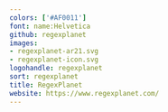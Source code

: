 ```yaml
---
colors: ['#AF0011']
font: name:Helvetica
github: regexplanet
images:
- regexplanet-ar21.svg
- regexplanet-icon.svg
logohandle: regexplanet
sort: regexplanet
title: RegexPlanet
website: https://www.regexplanet.com/
---
```

